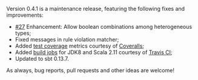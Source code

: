 Version 0.4.1 is a maintenance release, featuring the following fixes and improvements:

* [#27](https://github.com/wix/accord/issues/27) Enhancement: Allow boolean combinations among heterogeneous types;
* Fixed messages in rule violation matcher;
* Added [test coverage](https://coveralls.io/builds/1659946) metrics courtesy of [Coveralls](https://coveralls.io/);
* Added [build jobs](https://travis-ci.org/wix/accord) for JDK8 and Scala 2.11 courtesy of [Travis CI](https://travis-ci.com);
* Updated to sbt 0.13.7.

As always, bug reports, pull requests and other ideas are welcome!
